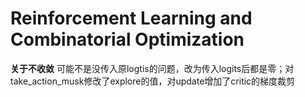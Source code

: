 # Reinforcement Learning and Combinatorial Optimization  

**关于不收敛**
可能不是没传入原logtis的问题，改为传入logits后都是零；对take_action_musk修改了explore的值，对update增加了critic的梯度裁剪
